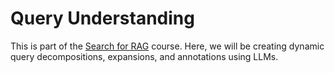 # Query Understanding

This is part of the [Search for RAG](../README.md) course. Here, we will be creating dynamic query decompositions, expansions, and annotations using LLMs. 